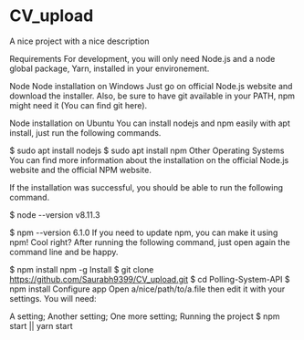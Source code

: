 # CV_upload

A nice project with a nice description

Requirements
For development, you will only need Node.js and a node global package, Yarn, installed in your environement.

Node
Node installation on Windows
Just go on official Node.js website and download the installer. Also, be sure to have git available in your PATH, npm might need it (You can find git here).

Node installation on Ubuntu
You can install nodejs and npm easily with apt install, just run the following commands.

$ sudo apt install nodejs
$ sudo apt install npm
Other Operating Systems
You can find more information about the installation on the official Node.js website and the official NPM website.

If the installation was successful, you should be able to run the following command.

$ node --version
v8.11.3

$ npm --version
6.1.0
If you need to update npm, you can make it using npm! Cool right? After running the following command, just open again the command line and be happy.

$ npm install npm -g
Install
$ git clone https://github.com/Saurabh9399/CV_upload.git
$ cd Polling-System-API
$ npm install
Configure app
Open a/nice/path/to/a.file then edit it with your settings. You will need:

A setting;
Another setting;
One more setting;
Running the project
$ npm start || yarn start
